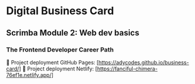 # Digital Business Card

## Scrimba Module 2: Web dev basics

### The Frontend Developer Career Path

🔗 Project deployment GitHub Pages: [https://adycodes.github.io/business-card/]
🔗 Project deployment Netlify: [https://fanciful-chimera-76ef1e.netlify.app/]
